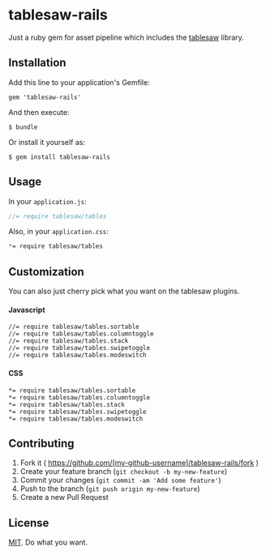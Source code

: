 # tablesaw-rails

Just a ruby gem for asset pipeline which includes the [tablesaw][tablesaw] library.

[tablesaw]: https://github.com/filamentgroup/tablesaw

## Installation

Add this line to your application's Gemfile:

    gem 'tablesaw-rails'

And then execute:

    $ bundle

Or install it yourself as:

    $ gem install tablesaw-rails

## Usage

In your `application.js`:

```javascript
//= require tablesaw/tables
```

Also, in your `application.css`:
```css
*= require tablesaw/tables
```

## Customization

You can also just cherry pick what you want on the tablesaw plugins.

#### Javascript

  ```
  //= require tablesaw/tables.sortable
  //= require tablesaw/tables.columntoggle
  //= require tablesaw/tables.stack
  //= require tablesaw/tables.swipetoggle
  //= require tablesaw/tables.modeswitch
  ```

#### CSS

  ```
  *= require tablesaw/tables.sortable
  *= require tablesaw/tables.columntoggle
  *= require tablesaw/tables.stack
  *= require tablesaw/tables.swipetoggle
  *= require tablesaw/tables.modeswitch
  ```

## Contributing

1. Fork it ( https://github.com/[my-github-username]/tablesaw-rails/fork )
2. Create your feature branch (`git checkout -b my-new-feature`)
3. Commit your changes (`git commit -am 'Add some feature'`)
4. Push to the branch (`git push origin my-new-feature`)
5. Create a new Pull Request

## License
[MIT][MIT]. Do what you want.

[MIT]: https://github.com/rbmrclo/tablesaw-rails/blob/master/LICENSE.txt 

